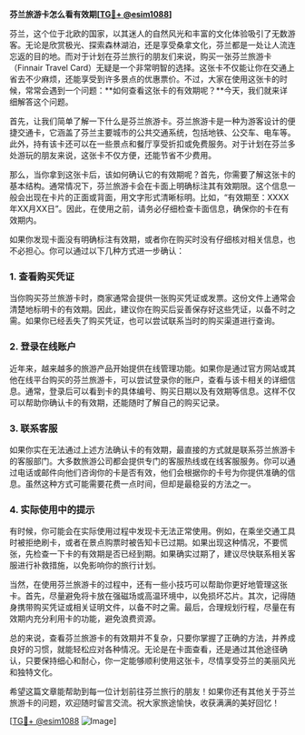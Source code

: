 **芬兰旅游卡怎么看有效期[[TG💪+ @esim1088](https://t.me/s/esim1088)]**

芬兰，这个位于北欧的国家，以其迷人的自然风光和丰富的文化体验吸引了无数游客。无论是欣赏极光、探索森林湖泊，还是享受桑拿文化，芬兰都是一处让人流连忘返的目的地。而对于计划在芬兰旅行的朋友们来说，购买一张芬兰旅游卡（Finnair Travel Card）无疑是一个非常明智的选择。这张卡不仅能让你在交通上省去不少麻烦，还能享受到许多景点的优惠票价。不过，大家在使用这张卡的时候，常常会遇到一个问题：**如何查看这张卡的有效期呢？**今天，我们就来详细解答这个问题。

首先，让我们简单了解一下什么是芬兰旅游卡。芬兰旅游卡是一种为游客设计的便捷交通卡，它涵盖了芬兰主要城市的公共交通系统，包括地铁、公交车、电车等。此外，持有该卡还可以在一些景点和餐厅享受折扣或免费服务。对于计划在芬兰多处游玩的朋友来说，这张卡不仅方便，还能节省不少费用。

那么，当你拿到这张卡后，该如何确认它的有效期呢？首先，你需要了解这张卡的基本结构。通常情况下，芬兰旅游卡会在卡面上明确标注其有效期限。这个信息一般会出现在卡片的正面或背面，用文字形式清晰标明。比如，“有效期至：XXXX年XX月XX日”。因此，在使用之前，请务必仔细检查卡面信息，确保你的卡在有效期内。

如果你发现卡面没有明确标注有效期，或者你在购买时没有仔细核对相关信息，也不必担心。你可以通过以下几种方式进一步确认：

### **1. 查看购买凭证**
当你购买芬兰旅游卡时，商家通常会提供一张购买凭证或发票。这份文件上通常会清楚地标明卡的有效期。因此，建议你在购买后妥善保存好这些凭证，以备不时之需。如果你已经丢失了购买凭证，也可以尝试联系当时的购买渠道进行查询。

### **2. 登录在线账户**
近年来，越来越多的旅游产品开始提供在线管理功能。如果你是通过官方网站或其他在线平台购买的芬兰旅游卡，可以尝试登录你的账户，查看与该卡相关的详细信息。通常，登录后可以看到卡的具体编号、购买日期以及有效期等信息。这样不仅可以帮助你确认卡的有效期，还能随时了解自己的购买记录。

### **3. 联系客服**
如果你实在无法通过上述方法确认卡的有效期，最直接的方式就是联系芬兰旅游卡的客服部门。大多数旅游公司都会提供专门的客服热线或在线客服服务。你可以通过电话或邮件向他们咨询你的卡是否有效，他们会根据你的卡号为你提供准确的信息。虽然这种方式可能需要花费一点时间，但却是最稳妥的方法之一。

### **4. 实际使用中的提示**
有时候，你可能会在实际使用过程中发现卡无法正常使用。例如，在乘坐交通工具时被拒绝刷卡，或者在景点购票时被告知卡已过期。如果出现这种情况，不要慌张，先检查一下卡的有效期是否已经到期。如果确实过期了，建议尽快联系相关客服进行补救措施，以免影响你的旅行计划。

当然，在使用芬兰旅游卡的过程中，还有一些小技巧可以帮助你更好地管理这张卡。首先，尽量避免将卡放在强磁场或高温环境中，以免损坏芯片。其次，记得随身携带购买凭证或相关证明文件，以备不时之需。最后，合理规划行程，尽量在有效期内充分利用卡的功能，避免浪费资源。

总的来说，查看芬兰旅游卡的有效期并不复杂，只要你掌握了正确的方法，并养成良好的习惯，就能轻松应对各种情况。无论是在卡面查看，还是通过其他途径确认，只要保持细心和耐心，你一定能够顺利使用这张卡，尽情享受芬兰的美丽风光和独特文化。

希望这篇文章能帮助到每一位计划前往芬兰旅行的朋友！如果你还有其他关于芬兰旅游卡的问题，欢迎随时留言交流。祝大家旅途愉快，收获满满的美好回忆！

[[TG💪+ @esim1088](https://t.me/s/esim1088) ![Image](https://i.postimg.cc/4NQfJmqS/Snipaste-2025-05-13-00-14-12.png)]